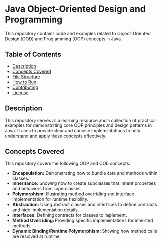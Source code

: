 # Java Object-Oriented Design and Programming

This repository contains code and examples related to Object-Oriented Design (OOD) and Programming (OOP) concepts in Java.

## Table of Contents

* [Description](#description)
* [Concepts Covered](#concepts-covered)
* [File Structure](#file-structure)
* [How to Run](#how-to-run)
* [Contributing](#contributing)
* [License](#license)

## Description

This repository serves as a learning resource and a collection of practical examples for demonstrating core OOP principles and design patterns in Java. It aims to provide clear and concise implementations to help understand and apply these concepts effectively.

## Concepts Covered

This repository covers the following OOP and OOD concepts:

* **Encapsulation:** Demonstrating how to bundle data and methods within classes.
* **Inheritance:** Showing how to create subclasses that inherit properties and behaviors from superclasses.
* **Polymorphism:** Illustrating method overriding and interface implementation for runtime flexibility.
* **Abstraction:** Using abstract classes and interfaces to define contracts and hide implementation details.
* **Interfaces:** Defining contracts for classes to implement.
* **Method Overriding:** Providing specific implementations for inherited methods.
* **Dynamic Binding/Runtime Polymorphism:** Showing how method calls are resolved at runtime.
